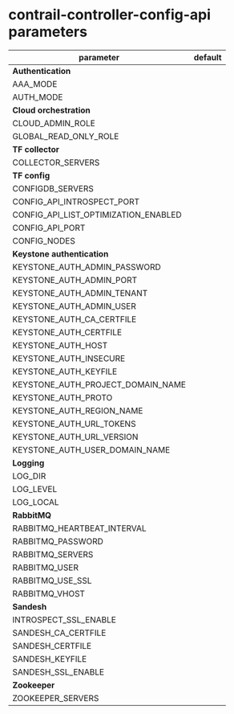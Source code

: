 # contrail-controller-config-api parameters

|  parameter                           | default |
| ------------------------------------ | ------- |
| **Authentication**                   |         |
| AAA_MODE                             |         |
| AUTH_MODE                            |         |
| **Cloud orchestration**              |         |
| CLOUD_ADMIN_ROLE                     |         |
| GLOBAL_READ_ONLY_ROLE                |         |
| **TF collector**                     |         |
| COLLECTOR_SERVERS                    |         |
| **TF config**                        |         |
| CONFIGDB_SERVERS                     |         |
| CONFIG_API_INTROSPECT_PORT           |         |
| CONFIG_API_LIST_OPTIMIZATION_ENABLED |         |
| CONFIG_API_PORT                      |         |
| CONFIG_NODES                         |         |
| **Keystone authentication**          |         |
| KEYSTONE_AUTH_ADMIN_PASSWORD         |         |
| KEYSTONE_AUTH_ADMIN_PORT             |         |
| KEYSTONE_AUTH_ADMIN_TENANT           |         |
| KEYSTONE_AUTH_ADMIN_USER             |         |
| KEYSTONE_AUTH_CA_CERTFILE            |         |
| KEYSTONE_AUTH_CERTFILE               |         |
| KEYSTONE_AUTH_HOST                   |         |
| KEYSTONE_AUTH_INSECURE               |         |
| KEYSTONE_AUTH_KEYFILE                |         |
| KEYSTONE_AUTH_PROJECT_DOMAIN_NAME    |         |
| KEYSTONE_AUTH_PROTO                  |         |
| KEYSTONE_AUTH_REGION_NAME            |         |
| KEYSTONE_AUTH_URL_TOKENS             |         |
| KEYSTONE_AUTH_URL_VERSION            |         |
| KEYSTONE_AUTH_USER_DOMAIN_NAME       |         |
| **Logging**                          |         |
| LOG_DIR                              |         |
| LOG_LEVEL                            |         |
| LOG_LOCAL                            |         |
| **RabbitMQ**                         |         |
| RABBITMQ_HEARTBEAT_INTERVAL          |         |
| RABBITMQ_PASSWORD                    |         |
| RABBITMQ_SERVERS                     |         |
| RABBITMQ_USER                        |         |
| RABBITMQ_USE_SSL                     |         |
| RABBITMQ_VHOST                       |         |
| **Sandesh**                          |         |
| INTROSPECT_SSL_ENABLE                |         |
| SANDESH_CA_CERTFILE                  |         |
| SANDESH_CERTFILE                     |         |
| SANDESH_KEYFILE                      |         |
| SANDESH_SSL_ENABLE                   |         |
| **Zookeeper**                        |         |
| ZOOKEEPER_SERVERS                    |         |
